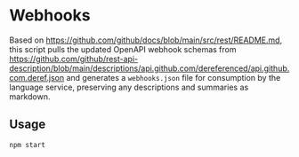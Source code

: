 # Webhooks

Based on https://github.com/github/docs/blob/main/src/rest/README.md, this script pulls the updated OpenAPI webhook schemas from https://github.com/github/rest-api-description/blob/main/descriptions/api.github.com/dereferenced/api.github.com.deref.json and generates a `webhooks.json` file for consumption by the language service, preserving any descriptions and summaries as markdown.

## Usage

```shell
npm start 
```
